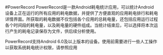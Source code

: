 #PowerRecord
PowerRecord是一款Android耗电统计应用，可以统计Android设备上正在运行的所有应用的耗电数据，并提供了方便直观的应用耗电排行和耗电详情界面。所获取的耗电数据不仅包括各个应用的总耗电量，还包括应用运行过程各个时间段的耗电量，以及耗电量的硬件组成。当统计结束后，可以选择将本次运行产生的耗电记录保存为文件，供后续分析使用。

PowerRecord支持Android 6.0及以上版本的设备。使用前需要进行一些人工操作以获取系统耗电统计权限，请参照应用
